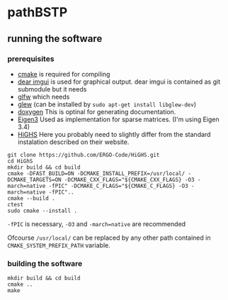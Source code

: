 # pathBSTP

## running the software

### prerequisites
- [cmake](https://cmake.org/) is required for compiling
- [dear imgui](https://github.com/ocornut/imgui) is used for graphical output. dear imgui is contained as git submodule but it needs
- [glfw](https://www.glfw.org/) which needs
- [glew](https://github.com/nigels-com/glew) (can be installed by `sudo apt-get install libglew-dev`)
- [doxygen](https://www.doxygen.nl/) This is optinal for generating documentation.
- [Eigen3](https://eigen.tuxfamily.org/) Used as implementation for sparse matrices. (I'm using Eigen 3.4)
- [HiGHS](https://www.maths.ed.ac.uk/hall/HiGHS/#top)
Here you probably need to slightly differ from the standard instalation described on their website.
```
git clone https://github.com/ERGO-Code/HiGHS.git
cd HiGhS
mkdir build && cd build
cmake -DFAST_BUILD=ON -DCMAKE_INSTALL_PREFIX=/usr/local/ -DCMAKE_TARGETS=ON -DCMAKE_CXX_FLAGS="${CMAKE_CXX_FLAGS} -O3 -march=native -fPIC" -DCMAKE_C_FLAGS="${CMAKE_C_FLAGS} -O3 -march=native -fPIC"..
cmake --build .
ctest
sudo cmake --install .
```
`-fPIC` is necessary, `-O3` and `-march=native` are recommended

Ofcourse `/usr/local/` can be replaced by any other path contained in `CMAKE_SYSTEM_PREFIX_PATH` variable.

### building the software
```
mkdir build && cd build
cmake ..
make
```
